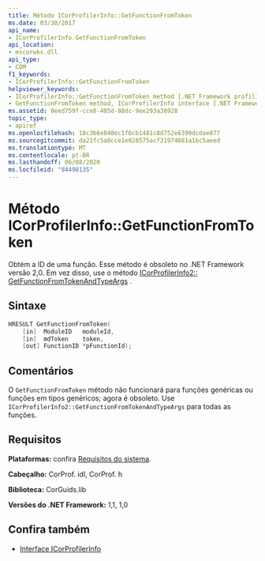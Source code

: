 ```yaml
---
title: Método ICorProfilerInfo::GetFunctionFromToken
ms.date: 03/30/2017
api_name:
- ICorProfilerInfo.GetFunctionFromToken
api_location:
- mscorwks.dll
api_type:
- COM
f1_keywords:
- ICorProfilerInfo::GetFunctionFromToken
helpviewer_keywords:
- ICorProfilerInfo::GetFunctionFromToken method [.NET Framework profiling]
- GetFunctionFromToken method, ICorProfilerInfo interface [.NET Framework profiling]
ms.assetid: 0eed759f-cce8-405d-88dc-9ee293a38928
topic_type:
- apiref
ms.openlocfilehash: 18c3b6e840ec1f6cb1481c8d752e6399dcdae077
ms.sourcegitcommit: da21fc5a8cce1e028575acf31974681a1bc5aeed
ms.translationtype: MT
ms.contentlocale: pt-BR
ms.lasthandoff: 06/08/2020
ms.locfileid: "84498135"
---
```

# <a name="icorprofilerinfogetfunctionfromtoken-method"></a>Método ICorProfilerInfo::GetFunctionFromToken
Obtém a ID de uma função. Esse método é obsoleto no .NET Framework versão 2,0. Em vez disso, use o método [ICorProfilerInfo2:: GetFunctionFromTokenAndTypeArgs](icorprofilerinfo2-getfunctionfromtokenandtypeargs-method.md) .  
  
## <a name="syntax"></a>Sintaxe  
  
```cpp  
HRESULT GetFunctionFromToken(  
    [in]  ModuleID   moduleId,  
    [in]  mdToken    token,  
    [out] FunctionID *pFunctionId);  
```  
  
## <a name="remarks"></a>Comentários  
 O `GetFunctionFromToken` método não funcionará para funções genéricas ou funções em tipos genéricos; agora é obsoleto. Use `ICorProfilerInfo2::GetFunctionFromTokenAndTypeArgs` para todas as funções.  
  
## <a name="requirements"></a>Requisitos  
 **Plataformas:** confira [Requisitos do sistema](../../get-started/system-requirements.md).  
  
 **Cabeçalho:** CorProf. idl, CorProf. h  
  
 **Biblioteca:** CorGuids.lib  
  
 **Versões do .NET Framework:** 1,1, 1,0  
  
## <a name="see-also"></a>Confira também

- [Interface ICorProfilerInfo](icorprofilerinfo-interface.md)
